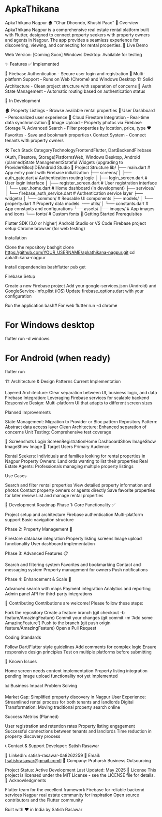 # ApkaThikana
ApkaThikana Nagpur 🏠
"Ghar Dhoondo, Khushi Paao"
🎯 Overview
ApkaThikana Nagpur is a comprehensive real estate rental platform built with Flutter, designed to connect property seekers with property owners and agents in Nagpur. The app provides a seamless experience for discovering, viewing, and connecting for rental properties.
🚀 Live Demo

Web Version: [Coming Soon]
Windows Desktop: Available for testing

✨ Features
✅ Implemented

🔐 Firebase Authentication - Secure user login and registration
🎨 Multi-platform Support - Runs on Web (Chrome) and Windows Desktop
🏗️ Solid Architecture - Clean project structure with separation of concerns
🔄 Auth State Management - Automatic routing based on authentication status

🚧 In Development

🏠 Property Listings - Browse available rental properties
📱 User Dashboard - Personalized user experience
💾 Cloud Firestore Integration - Real-time data synchronization
📸 Image Upload - Property photos via Firebase Storage
🔍 Advanced Search - Filter properties by location, price, type
❤️ Favorites - Save and bookmark properties
📞 Contact System - Connect tenants with property owners

🛠️ Tech Stack
CategoryTechnologyFrontendFlutter, DartBackendFirebase (Auth, Firestore, Storage)PlatformsWeb, Windows Desktop, Android (planned)State ManagementStateful Widgets (upgrading to Provider/Bloc)IDEAndroid Studio
📁 Project Structure
lib/
├── main.dart                    # App entry point with Firebase initialization
├── screens/
│   ├── auth_gate.dart          # Authentication routing logic
│   ├── login_screen.dart       # User login interface
│   ├── register_screen.dart    # User registration interface
│   └── user_home.dart          # Home dashboard (in development)
├── services/
│   └── firebase_auth_service.dart  # Authentication service layer
├── widgets/
│   └── common/                 # Reusable UI components
├── models/
│   └── property.dart           # Property data models
├── utils/
│   └── constants.dart          # App constants and configurations
└── assets/
    ├── images/                 # App images and icons
    └── fonts/                  # Custom fonts
🚀 Getting Started
Prerequisites

Flutter SDK (3.0 or higher)
Android Studio or VS Code
Firebase project setup
Chrome browser (for web testing)

Installation

Clone the repository
bashgit clone https://github.com/YOUR_USERNAME/apkathikana-nagpur.git
cd apkathikana-nagpur

Install dependencies
bashflutter pub get

Firebase Setup

Create a new Firebase project
Add your google-services.json (Android) and GoogleService-Info.plist (iOS)
Update firebase_options.dart with your configuration


Run the application
bash# For web
flutter run -d chrome

# For Windows desktop
flutter run -d windows

# For Android (when ready)
flutter run


🏗️ Architecture & Design Patterns
Current Implementation

Layered Architecture: Clear separation between UI, business logic, and data
Firebase Integration: Leveraging Firebase services for scalable backend
Responsive Design: Multi-platform UI that adapts to different screen sizes

Planned Improvements

State Management: Migration to Provider or Bloc pattern
Repository Pattern: Abstract data access layer
Clean Architecture: Enhanced separation of concerns
Unit Testing: Comprehensive test coverage

📱 Screenshots
Login ScreenRegistrationHome DashboardShow ImageShow ImageShow Image
🎯 Target Users
Primary Audience

Rental Seekers: Individuals and families looking for rental properties in Nagpur
Property Owners: Landlords wanting to list their properties
Real Estate Agents: Professionals managing multiple property listings

Use Cases

Search and filter rental properties
View detailed property information and photos
Contact property owners or agents directly
Save favorite properties for later review
List and manage rental properties

🚧 Development Roadmap
Phase 1: Core Functionality ✅

 Project setup and architecture
 Firebase authentication
 Multi-platform support
 Basic navigation structure

Phase 2: Property Management 🚧

 Firestore database integration
 Property listing screens
 Image upload functionality
 User dashboard implementation

Phase 3: Advanced Features 📋

 Search and filtering system
 Favorites and bookmarking
 Contact and messaging system
 Property management for owners
 Push notifications

Phase 4: Enhancement & Scale 🔮

 Advanced search with maps
 Payment integration
 Analytics and reporting
 Admin panel
 API for third-party integrations

🤝 Contributing
Contributions are welcome! Please follow these steps:

Fork the repository
Create a feature branch (git checkout -b feature/AmazingFeature)
Commit your changes (git commit -m 'Add some AmazingFeature')
Push to the branch (git push origin feature/AmazingFeature)
Open a Pull Request

Coding Standards

Follow Dart/Flutter style guidelines
Add comments for complex logic
Ensure responsive design principles
Test on multiple platforms before submitting

🐛 Known Issues

Home screen needs content implementation
Property listing integration pending
Image upload functionality not yet implemented

📊 Business Impact
Problem Solving

Market Gap: Simplified property discovery in Nagpur
User Experience: Streamlined rental process for both tenants and landlords
Digital Transformation: Moving traditional property search online

Success Metrics (Planned)

User registration and retention rates
Property listing engagement
Successful connections between tenants and landlords
Time reduction in property discovery process

📞 Contact & Support
Developer: Satish Rasawar

💼 LinkedIn: satish-rasawar-0a8262259
📧 Email: [satishrasawar@gmail.coml]
🏢 Company: Praharsh Business Outsourcing

Project Status: Active Development
Last Updated: May 2025
📄 License
This project is licensed under the MIT License - see the LICENSE file for details.
🙏 Acknowledgments

Flutter team for the excellent framework
Firebase for reliable backend services
Nagpur real estate community for inspiration
Open source contributors and the Flutter community


Built with ❤️ in India by Satish Rasawar
